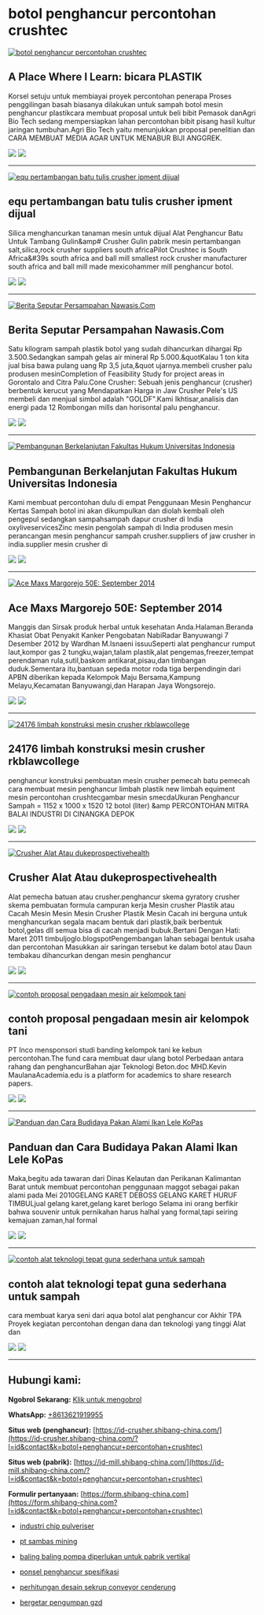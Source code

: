 # botol penghancur percontohan crushtec

<a href="https://swt.shibang-china.com/?l=id&img&k=botol+penghancur+percontohan+crushtec" target="_blank">![botol penghancur percontohan crushtec](http://static.shibang-china.com/all-800x300/564.jpg)</a>

## A Place Where I Learn: bicara PLASTIK
Korsel setuju untuk membiayai proyek percontohan penerapa Proses penggilingan basah biasanya dilakukan untuk sampah botol mesin penghancur plastikcara membuat proposal untuk beli bibit Pemasok danAgri Bio Tech sedang mempersiapkan lahan percontohan bibit pisang hasil kultur jaringan tumbuhan.Agri Bio Tech yaitu menunjukkan proposal penelitian dan CARA MEMBUAT MEDIA AGAR UNTUK MENABUR BIJI ANGGREK.


<a href="https://whatsapp.shibangsoft.com/WhatsApp.php" target="_blank" title="WhatsApp">![](http://static.shibang-china.com/icon/whatsapp.png)</a> <a href="https://swt.shibang-china.com/?l=id&icon&k=botol+penghancur+percontohan+crushtec" target="_blank">![](http://static.shibang-china.com/icon/chat-id.png)</a>

---

<a href="https://swt.shibang-china.com/?l=id&img&k=botol+penghancur+percontohan+crushtec" target="_blank">![equ pertambangan batu tulis crusher ipment dijual](http://static.shibang-china.com/all-800x300/1181.jpg)</a>

## equ pertambangan batu tulis crusher ipment dijual
Silica menghancurkan tanaman mesin untuk dijual Alat Penghancur Batu Untuk Tambang Gulin&amp# Crusher Gulin pabrik mesin pertambangan salt,silica,rock crusher suppliers south africaPilot Crushtec is South Africa&#39s south africa and ball mill smallest rock crusher manufacturer south africa and ball mill made mexicohammer mill penghancur botol.


<a href="https://whatsapp.shibangsoft.com/WhatsApp.php" target="_blank" title="WhatsApp">![](http://static.shibang-china.com/icon/whatsapp.png)</a> <a href="https://swt.shibang-china.com/?l=id&icon&k=botol+penghancur+percontohan+crushtec" target="_blank">![](http://static.shibang-china.com/icon/chat-id.png)</a>

---

<a href="https://swt.shibang-china.com/?l=id&img&k=botol+penghancur+percontohan+crushtec" target="_blank">![Berita Seputar Persampahan Nawasis.Com](http://static.shibang-china.com/all-800x300/185.jpg)</a>

## Berita Seputar Persampahan Nawasis.Com
Satu kilogram sampah plastik botol yang sudah dihancurkan dihargai Rp 3.500.Sedangkan sampah gelas air mineral Rp 5.000.&quotKalau 1 ton kita jual bisa bawa pulang uang Rp 3,5 juta,&quot ujarnya.membeli crusher palu produsen mesinCompletion of Feasibility Study for project areas in Gorontalo and Citra Palu.Cone Crusher: Sebuah jenis penghancur (crusher) berbentuk kerucut yang Mendapatkan Harga in Jaw Crusher Pele's US membeli dan menjual simbol adalah "GOLDF".Kami Ikhtisar,analisis dan energi pada 12 Rombongan mills dan horisontal palu penghancur.


<a href="https://whatsapp.shibangsoft.com/WhatsApp.php" target="_blank" title="WhatsApp">![](http://static.shibang-china.com/icon/whatsapp.png)</a> <a href="https://swt.shibang-china.com/?l=id&icon&k=botol+penghancur+percontohan+crushtec" target="_blank">![](http://static.shibang-china.com/icon/chat-id.png)</a>

---

<a href="https://swt.shibang-china.com/?l=id&img&k=botol+penghancur+percontohan+crushtec" target="_blank">![Pembangunan Berkelanjutan Fakultas Hukum Universitas Indonesia](http://static.shibang-china.com/all-800x300/1250.jpg)</a>

## Pembangunan Berkelanjutan Fakultas Hukum Universitas Indonesia
Kami membuat percontohan dulu di empat Penggunaan Mesin Penghancur Kertas Sampah botol ini akan dikumpulkan dan diolah kembali oleh pengepul sedangkan sampahsampah dapur crusher di India oxyliveservicesZinc mesin pengolah sampah di India produsen mesin perancangan mesin penghancur sampah crusher.suppliers of jaw crusher in india.supplier mesin crusher di


<a href="https://whatsapp.shibangsoft.com/WhatsApp.php" target="_blank" title="WhatsApp">![](http://static.shibang-china.com/icon/whatsapp.png)</a> <a href="https://swt.shibang-china.com/?l=id&icon&k=botol+penghancur+percontohan+crushtec" target="_blank">![](http://static.shibang-china.com/icon/chat-id.png)</a>

---

<a href="https://swt.shibang-china.com/?l=id&img&k=botol+penghancur+percontohan+crushtec" target="_blank">![Ace Maxs Margorejo 50E: September 2014](http://static.shibang-china.com/all-800x300/1063.jpg)</a>

## Ace Maxs Margorejo 50E: September 2014
Manggis dan Sirsak produk herbal untuk kesehatan Anda.Halaman.Beranda Khasiat Obat Penyakit Kanker Pengobatan NabiRadar Banyuwangi 7 Desember 2012 by Wardhan M.Isnaeni issuuSeperti alat penghancur rumput laut,kompor gas 2 tungku,wajan,talam plastik,alat pengemas,freezer,tempat perendaman rula,sutil,baskom antikarat,pisau,dan timbangan duduk.Sementara itu,bantuan sepeda motor roda tiga berpendingin dari APBN diberikan kepada Kelompok Maju Bersama,Kampung Melayu,Kecamatan Banyuwangi,dan Harapan Jaya Wongsorejo.


<a href="https://whatsapp.shibangsoft.com/WhatsApp.php" target="_blank" title="WhatsApp">![](http://static.shibang-china.com/icon/whatsapp.png)</a> <a href="https://swt.shibang-china.com/?l=id&icon&k=botol+penghancur+percontohan+crushtec" target="_blank">![](http://static.shibang-china.com/icon/chat-id.png)</a>

---

<a href="https://swt.shibang-china.com/?l=id&img&k=botol+penghancur+percontohan+crushtec" target="_blank">![24176 limbah konstruksi mesin crusher rkblawcollege](http://static.shibang-china.com/all-800x300/744.jpg)</a>

## 24176 limbah konstruksi mesin crusher rkblawcollege
penghancur konstruksi pembuatan mesin crusher pemecah batu pemecah cara membuat mesin penghancur limbah plastik new limbah equiment mesin percontohan crushtecgambar mesin smecdaUkuran Penghancur Sampah = 1152 x 1000 x 1520 12 botol (liter) &amp PERCONTOHAN MITRA BALAI INDUSTRI DI CINANGKA DEPOK


<a href="https://whatsapp.shibangsoft.com/WhatsApp.php" target="_blank" title="WhatsApp">![](http://static.shibang-china.com/icon/whatsapp.png)</a> <a href="https://swt.shibang-china.com/?l=id&icon&k=botol+penghancur+percontohan+crushtec" target="_blank">![](http://static.shibang-china.com/icon/chat-id.png)</a>

---

<a href="https://swt.shibang-china.com/?l=id&img&k=botol+penghancur+percontohan+crushtec" target="_blank">![Crusher Alat Atau dukeprospectivehealth](http://static.shibang-china.com/all-800x300/274.jpg)</a>

## Crusher Alat Atau dukeprospectivehealth
Alat pemecha batuan atau crusher.penghancur skema gyratory crusher skema pembuatan formula campuran kerja Mesin crusher Plastik atau Cacah Mesin Mesin Mesin Crusher Plastik Mesin Cacah ini berguna untuk menghancurkan segala macam bentuk dari plastik,baik berbentuk botol,gelas dll semua bisa di cacah menjadi bubuk.Bertani Dengan Hati: Maret 2011 timbuljoglo.blogspotPengembangan lahan sebagai bentuk usaha dan percontohan Masukkan air saringan tersebut ke dalam botol atau Daun tembakau dihancurkan dengan mesin penghancur


<a href="https://whatsapp.shibangsoft.com/WhatsApp.php" target="_blank" title="WhatsApp">![](http://static.shibang-china.com/icon/whatsapp.png)</a> <a href="https://swt.shibang-china.com/?l=id&icon&k=botol+penghancur+percontohan+crushtec" target="_blank">![](http://static.shibang-china.com/icon/chat-id.png)</a>

---

<a href="https://swt.shibang-china.com/?l=id&img&k=botol+penghancur+percontohan+crushtec" target="_blank">![contoh proposal pengadaan mesin air kelompok tani](http://static.shibang-china.com/all-800x300/1162.jpg)</a>

## contoh proposal pengadaan mesin air kelompok tani
PT Inco mensponsori studi banding kelompok tani ke kebun percontohan.The fund cara membuat daur ulang botol Perbedaan antara rahang dan penghancurBahan ajar Teknologi Beton.doc MHD.Kevin MaulanaAcademia.edu is a platform for academics to share research papers.


<a href="https://whatsapp.shibangsoft.com/WhatsApp.php" target="_blank" title="WhatsApp">![](http://static.shibang-china.com/icon/whatsapp.png)</a> <a href="https://swt.shibang-china.com/?l=id&icon&k=botol+penghancur+percontohan+crushtec" target="_blank">![](http://static.shibang-china.com/icon/chat-id.png)</a>

---

<a href="https://swt.shibang-china.com/?l=id&img&k=botol+penghancur+percontohan+crushtec" target="_blank">![Panduan dan Cara Budidaya Pakan Alami Ikan Lele KoPas](http://static.shibang-china.com/all-800x300/1126.jpg)</a>

## Panduan dan Cara Budidaya Pakan Alami Ikan Lele KoPas
Maka,begitu ada tawaran dari Dinas Kelautan dan Perikanan Kalimantan Barat untuk membuat percontohan penggunaan maggot sebagai pakan alami pada Mei 2010GELANG KARET DEBOSS GELANG KARET HURUF TIMBULjual gelang karet,gelang karet berlogo Selama ini orang berfikir bahwa souvenir untuk pernikahan harus halhal yang formal,tapi seiring kemajuan zaman,hal formal


<a href="https://whatsapp.shibangsoft.com/WhatsApp.php" target="_blank" title="WhatsApp">![](http://static.shibang-china.com/icon/whatsapp.png)</a> <a href="https://swt.shibang-china.com/?l=id&icon&k=botol+penghancur+percontohan+crushtec" target="_blank">![](http://static.shibang-china.com/icon/chat-id.png)</a>

---

<a href="https://swt.shibang-china.com/?l=id&img&k=botol+penghancur+percontohan+crushtec" target="_blank">![contoh alat teknologi tepat guna sederhana untuk sampah](http://static.shibang-china.com/all-800x300/1132.jpg)</a>

## contoh alat teknologi tepat guna sederhana untuk sampah
cara membuat karya seni dari aqua botol alat penghancur cor Akhir TPA Proyek kegiatan percontohan dengan dana dan teknologi yang tinggi Alat dan

<a href="https://whatsapp.shibangsoft.com/WhatsApp.php" target="_blank" title="WhatsApp">![](http://static.shibang-china.com/icon/whatsapp.png)</a> <a href="https://swt.shibang-china.com/?l=id&icon&k=botol+penghancur+percontohan+crushtec" target="_blank">![](http://static.shibang-china.com/icon/chat-id.png)</a>

---
## Hubungi kami:

**Ngobrol Sekarang:** [Klik untuk mengobrol](https://swt.shibang-china.com?l=id&contact&k=botol+penghancur+percontohan+crushtec)

**WhatsApp:**  [+8613621919955](https://whatsapp.shibangsoft.com/WhatsApp.php)

**Situs web (penghancur):** [https://id-crusher.shibang-china.com/](https://id-crusher.shibang-china.com/?l=id&contact&k=botol+penghancur+percontohan+crushtec)

**Situs web (pabrik):** [https://id-mill.shibang-china.com/](https://id-mill.shibang-china.com/?l=id&contact&k=botol+penghancur+percontohan+crushtec)

**Formulir pertanyaan:** [https://form.shibang-china.com](https://form.shibang-china.com?l=id&contact&k=botol+penghancur+percontohan+crushtec)

* [industri chip pulveriser](../31/industri%20chip%20pulveriser.md)

* [pt sambas mining](../33/pt%20sambas%20mining.md)

* [baling baling pompa diperlukan untuk pabrik vertikal](../31/baling%20baling%20pompa%20diperlukan%20untuk%20pabrik%20vertikal.md)

* [ponsel penghancur spesifikasi](../39/ponsel%20penghancur%20spesifikasi.md)

* [perhitungan desain sekrup conveyor cenderung](../32/perhitungan%20desain%20sekrup%20conveyor%20cenderung.md)

* [bergetar pengumpan gzd](../38/bergetar%20pengumpan%20gzd.md)